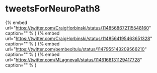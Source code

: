 # tweetsForNeuroPath8

{% embed url="https://twitter.com/CraigHorbinski/status/1148568672115548160"  caption="" % }
{% embed url="https://twitter.com/CraigHorbinski/status/1148564195463651328"  caption="" % }
{% embed url="https://twitter.com/pembeoltulu/status/1147955143209566210"  caption="" % }
{% embed url="https://twitter.com/MLagnevall/status/1146168131129417728"  caption="" % }
